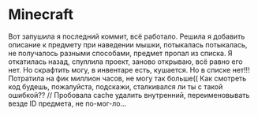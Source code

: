 # Minecraft

Вот запушила я последний коммит, всё работало. Решила я добавить описание к предмету при наведении мышки, потыкалась потыкалась, не получалось разными способами, предмет пропал из списка. 
Я откатилась назад, спуллила проект, заново открываю, всё равно его нет. Но скрафтить могу, в инвентаре есть, кушается. Но в списке нет!!! 
Потратила на фик миллион часов, не могу так больше((
Как смотреть код будешь, пожалуйста, подскажи, сталкивался ли ты с такой ошибкой?? 
// Пробовала cache удалить внутренний, переименовывать везде ID предмета, не по-мог-ло... 
